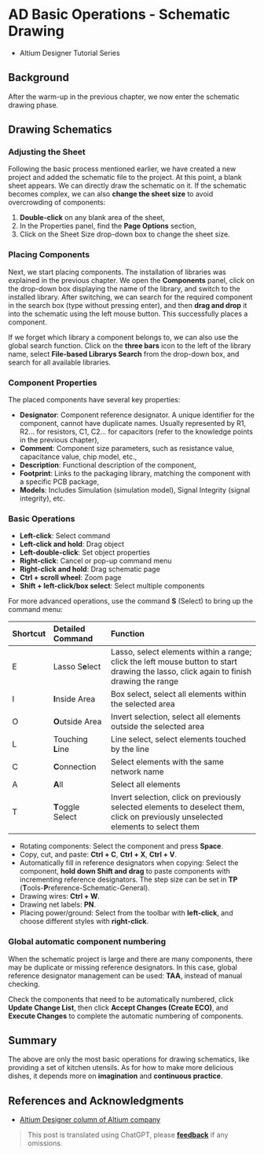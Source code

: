 # AD Basic Operations - Schematic Drawing

- Altium Designer Tutorial Series

## Background

After the warm-up in the previous chapter, we now enter the schematic drawing phase.

## Drawing Schematics

### Adjusting the Sheet

Following the basic process mentioned earlier, we have created a new project and added the schematic file to the project. At this point, a blank sheet appears. We can directly draw the schematic on it. If the schematic becomes complex, we can also **change the sheet size** to avoid overcrowding of components:

1. **Double-click** on any blank area of the sheet,
2. In the Properties panel, find the **Page Options** section,
3. Click on the Sheet Size drop-down box to change the sheet size.

### Placing Components

Next, we start placing components. The installation of libraries was explained in the previous chapter. We open the **Components** panel, click on the drop-down box displaying the name of the library, and switch to the installed library. After switching, we can search for the required component in the search box (type without pressing enter), and then **drag and drop** it into the schematic using the left mouse button. This successfully places a component.

If we forget which library a component belongs to, we can also use the global search function. Click on the **three bars** icon to the left of the library name, select **File-based Librarys Search** from the drop-down box, and search for all available libraries.

### Component Properties

The placed components have several key properties:

- **Designator**: Component reference designator. A unique identifier for the component, cannot have duplicate names. Usually represented by R1, R2... for resistors, C1, C2... for capacitors (refer to the knowledge points in the previous chapter),
- **Comment**: Component size parameters, such as resistance value, capacitance value, chip model, etc.,
- **Description**: Functional description of the component,
- **Footprint**: Links to the packaging library, matching the component with a specific PCB package,
- **Models**: Includes Simulation (simulation model), Signal Integrity (signal integrity), etc.

### Basic Operations

- **Left-click**: Select command
- **Left-click and hold**: Drag object
- **Left-double-click**: Set object properties
- **Right-click**: Cancel or pop-up command menu
- **Right-click and hold**: Drag schematic page
- **Ctrl + scroll wheel**: Zoom page
- **Shift + left-click/box select**: Select multiple components

For more advanced operations, use the command **S** (Select) to bring up the command menu:

| Shortcut | Detailed Command  | Function                                                                 |
| :------- | :---------------- | :----------------------------------------------------------------------- |
| E        | Lasso S**e**lect  | Lasso, select elements within a range; click the left mouse button to start drawing the lasso, click again to finish drawing the range |
| I        | **I**nside Area   | Box select, select all elements within the selected area                 |
| O        | **O**utside Area  | Invert selection, select all elements outside the selected area           |
| L        | Touching **L**ine | Line select, select elements touched by the line                           |
| C        | **C**onnection    | Select elements with the same network name                                 |
| A        | **A**ll           | Select all elements                                                        |
| T        | **T**oggle Select | Invert selection, click on previously selected elements to deselect them, click on previously unselected elements to select them |

- Rotating components: Select the component and press **Space**.
- Copy, cut, and paste: **Ctrl + C**, **Ctrl + X**, **Ctrl + V**.
- Automatically fill in reference designators when copying: Select the component, **hold down Shift and drag** to paste components with incrementing reference designators. The step size can be set in **TP** (**T**ools-**P**reference-Schematic-General).
- Drawing wires: **Ctrl + W**.
- Drawing net labels: **PN**.
- Placing power/ground: Select from the toolbar with **left-click**, and choose different styles with **right-click**.

### Global automatic component numbering

When the schematic project is large and there are many components, there may be duplicate or missing reference designators. In this case, global reference designator management can be used: **TAA**, instead of manual checking.

Check the components that need to be automatically numbered, click **Update Change List**, then click **Accept Changes (Create ECO)**, and **Execute Changes** to complete the automatic numbering of components.

## Summary

The above are only the most basic operations for drawing schematics, like providing a set of kitchen utensils. As for how to make more delicious dishes, it depends more on **imagination** and **continuous practice**.

## References and Acknowledgments

- [Altium Designer column of Altium company](https://seujxh.wordpress.com/2018/09/30/altium%e5%85%ac%e5%8f%b8altium-designer%e4%b8%93%e6%a0%8f/)

> This post is translated using ChatGPT, please [**feedback**](https://github.com/linyuxuanlin/Wiki_MkDocs/issues/new) if any omissions.